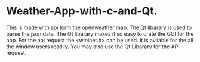 # Weather-App-with-c-and-Qt.
This is made with api form the openweather map. The Qt libarary is used to parse the json data. 
The Qt libarary makes it so easy to crate the GUI for the app.
For the api request the <wininet.h> can be used. It is avilable for the all the window users readily. You may also use the Qt Libarary for the API request.
